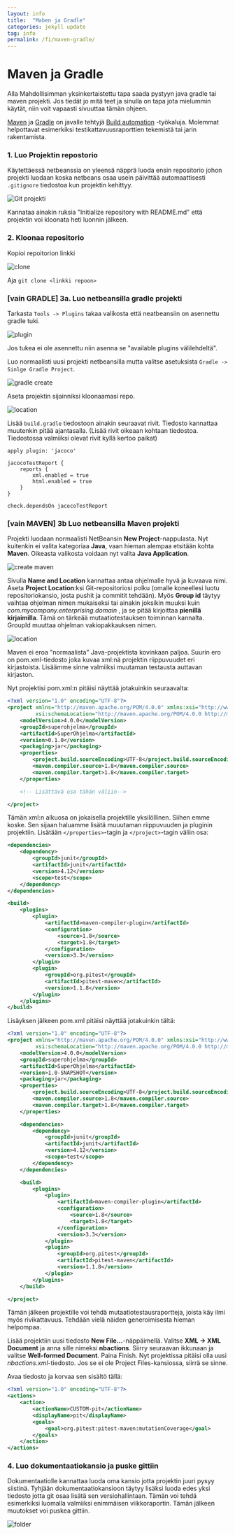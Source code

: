 ```yaml
---
layout: info
title:  "Maben ja Gradle"
categories: jekyll update
tag: info
permalink: /fi/maven-gradle/
---
```


# Maven ja Gradle

Alla Mahdollisimman yksinkertaistettu tapa saada pystyyn java gradle tai maven projekti. Jos tiedät jo mitä teet ja sinulla on tapa jota mielummin käytät, niin voit vapaasti sivuuttaa tämän ohjeen.

[Maven](https://en.wikipedia.org/wiki/Apache_Maven) ja [Gradle](https://en.wikipedia.org/wiki/Gradle) on javalle tehtyjä [Build automation](https://en.wikipedia.org/wiki/Build_automation) -työkaluja. Molemmat helpottavat esimerkiksi testikattavuusraporttien tekemistä tai jarin rakentamista.

### 1. Luo Projektin repostorio

Käytettäessä netbeanssia on yleensä näpprä luoda ensin repositorio johon projekti luodaan koska netbeans osaa usein päivittää automaattisesti ```.gitignore``` tiedostoa kun projektin kehittyy.

![Git projekti](http://saskeli.kapsi.fi/create.png)

Kannataa ainakin ruksia "Initialize repository with README.md" että projektin voi kloonata heti luonnin jälkeen.

### 2. Kloonaa repositorio

Kopioi repoitorion linkki

![clone](http://saskeli.kapsi.fi/clone.png)

Aja ```git clone <linkki repoon>```

### [vain GRADLE] 3a. Luo netbeansilla gradle projekti

Tarkasta ```Tools -> Plugins``` takaa valikosta että neatbeansiin on asennettu gradle tuki.

![plugin](http://saskeli.kapsi.fi/gradle_plugin.png)

Jos tukea ei ole asennettu niin asenna se "available plugins välilehdeltä".

Luo normaalisti uusi projekti netbeansilla mutta valitse asetuksista ```Gradle -> Sinlge Gradle Project```.

![gradle create](http://saskeli.kapsi.fi/gradle_create1.png)

Aseta projektin sijainniksi kloonaamasi repo.

![location](http://saskeli.kapsi.fi/gradle_create2.png)

Lisää `build.gradle` tiedostoon ainakin seuraavat rivit. Tiedosto kannattaa muutenkin pitää ajantasalla. (Lisää rivit oikeaan kohtaan tiedostoa. Tiedostossa valmiiksi olevat rivit kyllä kertoo paikat)

```
apply plugin: 'jacoco'

jacocoTestReport {
    reports {
        xml.enabled = true
        html.enabled = true
    }
}

check.dependsOn jacocoTestReport

```

### [vain MAVEN] 3b Luo netbeansilla Maven projekti

Projekti luodaan normaalisti NetBeansin **New Project**-nappulasta. Nyt kuitenkin ei valita kategoriaa **Java**, vaan hieman alempaa etsitään kohta **Maven**. Oikeasta valikosta voidaan nyt valita **Java Application**.

![create maven](http://saskeli.kapsi.fi/mvn_create.png)

Sivulla **Name and Location** kannattaa antaa ohjelmalle hyvä ja kuvaava nimi. Aseta **Project Location**:ksi Git-repositoriosi polku (omalle koneellesi luotu repositoriokansio, josta pushit ja commitit tehdään). Myös **Group id** täytyy vaihtaa ohjelman nimen mukaiseksi tai ainakin joksikin muuksi kuin _com.mycompany.enterprising.domain_ , ja se pitää kirjoittaa **pienillä kirjaimilla**. Tämä on tärkeää mutaatiotestauksen toiminnan kannalta. GroupId muuttaa ohjelman vakiopakkauksen nimen.

![location](http://saskeli.kapsi.fi/loc.png)

Maven ei eroa "normaalista" Java-projektista kovinkaan paljoa. Suurin ero on pom.xml-tiedosto joka kuvaa xml:nä projektin riippuvuudet eri kirjastoista. Lisäämme sinne valmiiksi muutaman testausta auttavan kirjaston.

Nyt projektisi pom.xml:n pitäisi näyttää jotakuinkin seuraavalta:
``` xml
<?xml version="1.0" encoding="UTF-8"?>
<project xmlns="http://maven.apache.org/POM/4.0.0" xmlns:xsi="http://www.w3.org/2001/XMLSchema-instance"
         xsi:schemaLocation="http://maven.apache.org/POM/4.0.0 http://maven.apache.org/xsd/maven-4.0.0.xsd">
    <modelVersion>4.0.0</modelVersion>
    <groupId>superohjelma</groupId>
    <artifactId>SuperOhjelma</artifactId>
    <version>0.1.0</version>
    <packaging>jar</packaging>
    <properties>
        <project.build.sourceEncoding>UTF-8</project.build.sourceEncoding>
        <maven.compiler.source>1.8</maven.compiler.source>
        <maven.compiler.target>1.8</maven.compiler.target>
    </properties>

    <!-- Lisättävä osa tähän väliin-->

</project>
```

Tämän xml:n alkuosa on jokaisella projektille yksilöllinen. Siihen emme koske. Sen sijaan haluamme lisätä muuutaman riippuvuuden ja pluginin projektiin. Lisätään `</properties>`-tagin ja `</project>`-tagin väliin osa:
``` xml
<dependencies>
    <dependency>
        <groupId>junit</groupId>
        <artifactId>junit</artifactId>
        <version>4.12</version>
        <scope>test</scope>
    </dependency>
</dependencies>

<build>
    <plugins>
        <plugin>
            <artifactId>maven-compiler-plugin</artifactId>
            <configuration>
                <source>1.8</source>
                <target>1.8</target>
            </configuration>
            <version>3.3</version>
        </plugin>
        <plugin>
            <groupId>org.pitest</groupId>
            <artifactId>pitest-maven</artifactId>
            <version>1.1.8</version>
        </plugin>
    </plugins>
</build>
```

Lisäyksen jälkeen pom.xml pitäisi näyttää jotakuinkin tältä:

``` xml
<?xml version="1.0" encoding="UTF-8"?>
<project xmlns="http://maven.apache.org/POM/4.0.0" xmlns:xsi="http://www.w3.org/2001/XMLSchema-instance"
         xsi:schemaLocation="http://maven.apache.org/POM/4.0.0 http://maven.apache.org/xsd/maven-4.0.0.xsd">
    <modelVersion>4.0.0</modelVersion>
    <groupId>superohjelma</groupId>
    <artifactId>SuperOhjelma</artifactId>
    <version>1.0-SNAPSHOT</version>
    <packaging>jar</packaging>
    <properties>
        <project.build.sourceEncoding>UTF-8</project.build.sourceEncoding>
        <maven.compiler.source>1.8</maven.compiler.source>
        <maven.compiler.target>1.8</maven.compiler.target>
    </properties>

    <dependencies>
        <dependency>
            <groupId>junit</groupId>
            <artifactId>junit</artifactId>
            <version>4.12</version>
            <scope>test</scope>
        </dependency>
    </dependencies>

    <build>
        <plugins>
            <plugin>
                <artifactId>maven-compiler-plugin</artifactId>
                <configuration>
                    <source>1.8</source>
                    <target>1.8</target>
                </configuration>
                <version>3.3</version>
            </plugin>
            <plugin>
                <groupId>org.pitest</groupId>
                <artifactId>pitest-maven</artifactId>
                <version>1.1.8</version>
            </plugin>
        </plugins>
    </build>

</project>
```

Tämän jälkeen projektille voi tehdä mutaatiotestausraportteja, joista käy ilmi myös rivikattavuus. Tehdään vielä näiden generoimisesta hieman helpompaa.

Lisää projektiin uusi tiedosto **New File...**-näppäimellä. Valitse **XML -> XML Document** ja anna sille nimeksi **nbactions**. Siirry seuraavan ikkunaan ja valitse **Well-formed Document**. Paina Finish. Nyt projektissa pitäisi olla uusi _nbactions.xml_-tiedosto. Jos se ei ole Project Files-kansiossa, siirrä se sinne.

Avaa tiedosto ja korvaa sen sisältö tällä:
``` xml
<?xml version="1.0" encoding="UTF-8"?>
<actions>
    <action>
        <actionName>CUSTOM-pit</actionName>
        <displayName>pit</displayName>
        <goals>
            <goal>org.pitest:pitest-maven:mutationCoverage</goal>
        </goals>
    </action>
</actions>
```

### 4. Luo dokumentaatiokansio ja puske gittiin

Dokumentaatiolle kannattaa luoda oma kansio jotta projektin juuri pysyy siistinä. Tyhjään dokumentaatiokansioon täytyy lisäksi luoda edes yksi tiedosto jotta git osaa lisätä sen versiohallintaan. Tämän voi tehdä esimerkiksi luomalla valmiiksi enimmäisen viikkoraportin. Tämän jälkeen muutokset voi puskea gittiin.

![folder](http://saskeli.kapsi.fi/doc.png)
